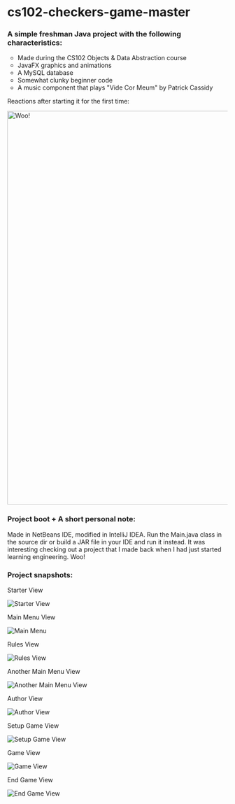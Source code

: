 # cs102-checkers-game-master
<h3>A simple freshman Java project with the following characteristics:</h3>
<ul style="list-style-type:circle">
  <li>Made during the CS102 Objects & Data Abstraction course</li>
  <li>JavaFX graphics and animations</li>
  <li>A MySQL database</li>
  <li>Somewhat clunky beginner code</li>
  <li>A music component that plays "Vide Cor Meum" by Patrick Cassidy</li>
</ul>
<p>Reactions after starting it for the first time:</p>
<img src="working.gif" alt="Woo!" width="900">
<h3>Project boot + A short personal note:</h3>
<p>Made in NetBeans IDE, modified in IntelliJ IDEA. 
Run the Main.java class in the source dir or build a JAR file in your IDE and run it instead.
It was interesting checking out a project that I made back when I had just started learning engineering.
Woo!
</p>
<div class="vertical-line"></div>
<h3>Project snapshots:</h3>
<p>Starter View</p>
<img src="screen-shots/s1.png" alt="Starter View">
<p>Main Menu View</p>
<img src="screen-shots/s2.png" alt="Main Menu">
<p>Rules View</p>
<img src="screen-shots/s3.png" alt="Rules View">
<p>Another Main Menu View</p>
<img src="screen-shots/s4.png" alt="Another Main Menu View">
<p>Author View</p>
<img src="screen-shots/s5.png" alt="Author View">
<p>Setup Game View</p>
<img src="screen-shots/s6.png" alt="Setup Game View">
<p>Game View</p>
<img src="screen-shots/s7.png" alt="Game View">
<p>End Game View</p>
<img src="screen-shots/s8.png" alt="End Game View">


